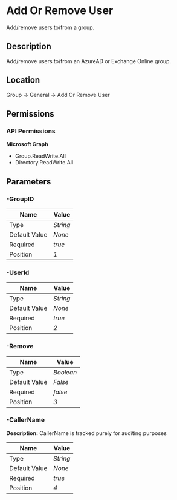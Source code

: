 # Add Or Remove User

Add/remove users to/from a group.

## Description

Add/remove users to/from an AzureAD or Exchange Online group.

## Location

Group &rarr; General &rarr; Add Or Remove User

## Permissions

### API Permissions

**Microsoft Graph**
- Group.ReadWrite.All
- Directory.ReadWrite.All

## Parameters

### -GroupID

| Name | Value |
|---|---|
| Type | _String_ |
| Default Value | _None_ |
| Required | _true_ |
| Position | _1_ |

### -UserId

| Name | Value |
|---|---|
| Type | _String_ |
| Default Value | _None_ |
| Required | _true_ |
| Position | _2_ |

### -Remove

| Name | Value |
|---|---|
| Type | _Boolean_ |
| Default Value | _False_ |
| Required | _false_ |
| Position | _3_ |

### -CallerName

**Description:** CallerName is tracked purely for auditing purposes 

| Name | Value |
|---|---|
| Type | _String_ |
| Default Value | _None_ |
| Required | _true_ |
| Position | _4_ |


